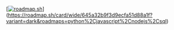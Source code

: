 [[![roadmap.sh](https://roadmap.sh/card/wide/645a32b9f3d9ecfa51d88a1f?variant=dark&roadmaps=python%2Cjavascript%2Cnodejs%2Csql)](https://roadmap.sh)](https://roadmap.sh/card/wide/645a32b9f3d9ecfa51d88a1f?variant=dark&roadmaps=python%2Cjavascript%2Cnodejs%2Csql)
